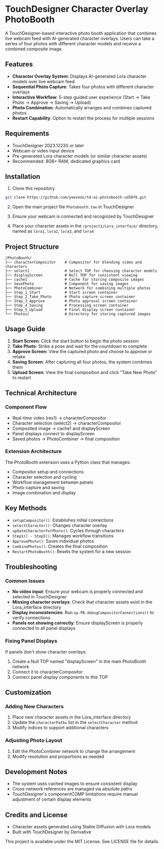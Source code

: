 # TouchDesigner Character Overlay PhotoBooth

A TouchDesigner-based interactive photo booth application that combines live webcam feed with AI-generated character overlays. Users can take a series of four photos with different character models and receive a combined composite image.

## Features

- **Character Overlay System**: Displays AI-generated Lora character models over live webcam feed
- **Sequential Photo Capture**: Takes four photos with different character overlays
- **Interactive Workflow**: 5-step guided user experience (Start → Take Photo → Approve → Saving → Upload)
- **Photo Combination**: Automatically arranges and combines captured photos
- **Restart Capability**: Option to restart the process for multiple sessions

## Requirements

- TouchDesigner 2023.12230 or later
- Webcam or video input device
- Pre-generated Lora character models (or similar character assets)
- Recommended: 8GB+ RAM, dedicated graphics card

## Installation

1. Clone this repository
```bash
git clone https://github.com/yeezeon/td-ai-photobooth-sd5976.git
```

2. Open the main project file `Photobooth.toe` in TouchDesigner

3. Ensure your webcam is connected and recognized by TouchDesigner

4. Place your character assets in the `/project1/Lora_interface/` directory, named as `lora1`, `lora2`, `lora3`, and `lora4`

## Project Structure

```
/PhotoBooth/
├── characterCompositor    # Compositor for blending video and characters
├── select2                # Select TOP for choosing character models
├── displayScreen          # Null TOP for consistent viewing
├── cache1                 # Cache for storing composite images
├── SavePhoto              # Component for saving images
├── PhotoCombiner          # Network for combining multiple photos
├── Step_1_Start           # Start screen container
├── Step_2_Take_Photo      # Photo capture screen container
├── Step_3_Approve         # Photo approval screen container
├── Step_4_Saving          # Processing screen container
├── Step_5_Upload          # Final display screen container
└── Photos/                # Directory for storing captured images
```

## Usage Guide

1. **Start Screen**: Click the start button to begin the photo session
2. **Take Photo**: Strike a pose and wait for the countdown to complete
3. **Approve Screen**: View the captured photo and choose to approve or retake
4. **Saving Screen**: After capturing all four photos, the system combines them
5. **Upload Screen**: View the final composition and click "Take New Photo" to restart

## Technical Architecture

### Component Flow
- Real-time video (res1) → characterCompositor
- Character selection (select2) → characterCompositor
- Composited image → cache1 and displayScreen
- Panel displays connect to displayScreen
- Saved photos → PhotoCombiner → final composition

### Extension Architecture
The PhotoBooth extension uses a Python class that manages:
- Compositor setup and connections
- Character selection and cycling
- Workflow management between panels
- Photo capture and saving
- Image combination and display

## Key Methods

- `setupCompositor()`: Establishes initial connections
- `selectCharacter()`: Changes character overlay
- `updateCharacterForPhoto()`: Cycles through characters
- `Step1() - Step5()`: Manages workflow transitions
- `ApprovePhoto()`: Saves individual photos
- `CombinePhotos()`: Creates the final composition
- `RestartPhotoBooth()`: Resets the system for a new session

## Troubleshooting

### Common Issues

- **No video input**: Ensure your webcam is properly connected and selected in TouchDesigner
- **Missing character overlays**: Check that character assets exist in the Lora_interface directory
- **Display inconsistencies**: Run `op.PB.debugCompositorConnections()` to verify connections
- **Panels not showing correctly**: Ensure displayScreen is properly connected to all panel displays

### Fixing Panel Displays
If panels don't show character overlays:
1. Create a Null TOP named "displayScreen" in the main PhotoBooth network
2. Connect it to characterCompositor
3. Connect panel display components to this TOP

## Customization

### Adding New Characters
1. Place new character assets in the Lora_interface directory
2. Update the `characterPaths` list in the `selectCharacter` method
3. Modify indices to support additional characters

### Adjusting Photo Layout
1. Edit the PhotoCombiner network to change the arrangement
2. Modify resolution and proportions as needed

## Development Notes

- The system uses cached images to ensure consistent display
- Cross-network references are managed via absolute paths
- TouchDesigner's componentCOMP limitations require manual adjustment of certain display elements

## Credits and License

- Character assets generated using Stable Diffusion with Lora models
- Built with TouchDesigner by Derivative

This project is available under the MIT License. See LICENSE file for details.
